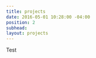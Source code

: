 ```yaml
---
title: projects
date: 2016-05-01 10:28:00 -04:00
position: 2
subhead: 
layout: projects
---
```


Test
